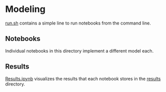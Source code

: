 # Modeling

[run.sh](run.sh) contains a simple line to run notebooks from the command line.

## Notebooks

Individual notebooks in this directory implement a different model each.

## Results

[Results.ipynb](Results.ipynb) visualizes the results that each notebook stores
in the [results](results) directory.
